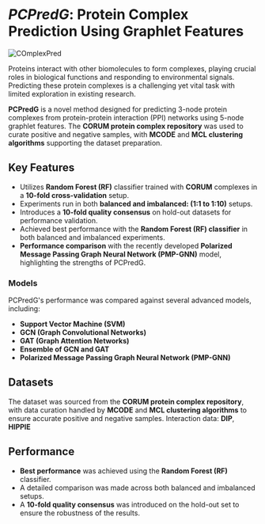 # _PCPredG_: Protein Complex Prediction Using Graphlet Features
![COmplexPred](https://github.com/CMATERJU-BIOINFO/ComplexPredGraphlet/assets/56863228/9d7d707d-c903-43cc-acf7-58c811985433)

Proteins interact with other biomolecules to form complexes, playing crucial roles in biological functions and responding to environmental signals. Predicting these protein complexes is a challenging yet vital task with limited exploration in existing research.

**PCPredG** is a novel method designed for predicting 3-node protein complexes from protein-protein interaction (PPI) networks using 5-node graphlet features. The **CORUM protein complex repository** was used to curate positive and negative samples, with **MCODE** and **MCL clustering algorithms** supporting the dataset preparation.

## Key Features

- Utilizes **Random Forest (RF)**  classifier trained with **CORUM** complexes in a **10-fold cross-validation** setup.
- Experiments run in both **balanced and imbalanced: (1:1 to 1:10)** setups.
- Introduces a **10-fold quality consensus** on hold-out datasets for performance validation.
- Achieved best performance with the **Random Forest (RF) classifier** in both balanced and imbalanced experiments.
- **Performance comparison** with the recently developed **Polarized Message Passing Graph Neural Network (PMP-GNN)** model, highlighting the strengths of PCPredG.
### Models

PCPredG's performance was compared against several advanced models, including:

- **Support Vector Machine (SVM)**
- **GCN (Graph Convolutional Networks)**
- **GAT (Graph Attention Networks)**
- **Ensemble of GCN and GAT**
- **Polarized Message Passing Graph Neural Network (PMP-GNN)**

## Datasets

The dataset was sourced from the **CORUM protein complex repository**, with data curation handled by **MCODE** and **MCL clustering algorithms** to ensure accurate positive and negative samples.
Interaction data: **DIP**, **HIPPIE**



## Performance

- **Best performance** was achieved using the **Random Forest (RF)** classifier.
- A detailed comparison was made across both balanced and imbalanced setups.
- A **10-fold quality consensus** was introduced on the hold-out set to ensure the robustness of the results.


